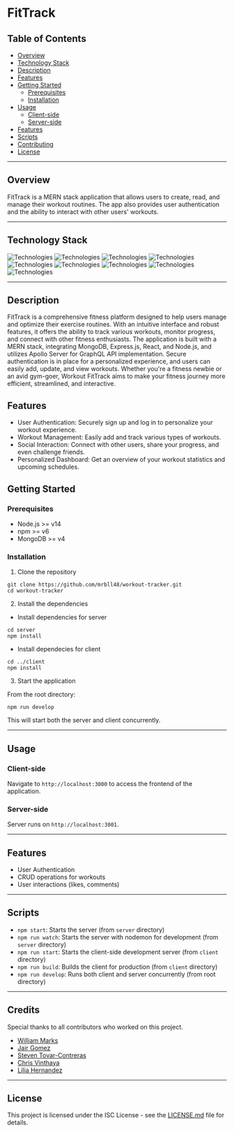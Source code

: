 # FitTrack

## Table of Contents

- [Overview](#overview)
- [Technology Stack](#technology-stack)
- [Description](#description)
- [Features](#features)
- [Getting Started](#getting-started)
  - [Prerequisites](#prerequisites)
  - [Installation](#installation)
- [Usage](#usage)
  - [Client-side](#client-side)
  - [Server-side](#server-side)
- [Features](#features)
- [Scripts](#scripts)
- [Contributing](#contributing)
- [License](#license)

---

## Overview

FitTrack is a MERN stack application that allows users to create, read, and manage their workout routines. The app also provides user authentication and the ability to interact with other users' workouts.

---

## Technology Stack

![Technologies](https://img.shields.io/badge/node.js-6DA55F?style=for-the-badge&logo=node.js&logoColor=white)
![Technologies](https://img.shields.io/badge/NPM-%23CB3837.svg?style=for-the-badge&logo=npm&logoColor=white)
![Technologies](https://img.shields.io/badge/react-%2320232a.svg?style=for-the-badge&logo=react&logoColor=%2361DAFB)
![Technologies](https://img.shields.io/badge/javascript-%23323330.svg?style=for-the-badge&logo=javascript&logoColor=%23F7DF1E)
![Technologies](https://img.shields.io/badge/MongoDB-%234ea94b.svg?style=for-the-badge&logo=mongodb&logoColor=white)
![Technologies](https://img.shields.io/badge/bootstrap-%238511FA.svg?style=for-the-badge&logo=bootstrap&logoColor=white)
![Technologies](https://img.shields.io/badge/-GraphQL-E10098?style=for-the-badge&logo=graphql&logoColor=white)
![Technologies](https://img.shields.io/badge/JWT-black?style=for-the-badge&logo=JSON%20web%20tokens)
![Technologies](https://img.shields.io/badge/express.js-%23404d59.svg?style=for-the-badge&logo=express&logoColor=%2361DAFB)

---
## Description

FitTrack is a comprehensive fitness platform designed to help users manage and optimize their exercise routines. With an intuitive interface and robust features, it offers the ability to track various workouts, monitor progress, and connect with other fitness enthusiasts. The application is built with a MERN stack, integrating MongoDB, Express.js, React, and Node.js, and utilizes Apollo Server for GraphQL API implementation. Secure authentication is in place for a personalized experience, and users can easily add, update, and view workouts. Whether you're a fitness newbie or an avid gym-goer, Workout FitTrack aims to make your fitness journey more efficient, streamlined, and interactive.

## Features

- User Authentication: Securely sign up and log in to personalize your workout experience.
- Workout Management: Easily add and track various types of workouts.
- Social Interaction: Connect with other users, share your progress, and even challenge friends.
- Personalized Dashboard: Get an overview of your workout statistics and upcoming schedules.



## Getting Started

### Prerequisites

- Node.js >= v14
- npm >= v6
- MongoDB >= v4

### Installation

1. Clone the repository

```
git clone https://github.com/mrbll48/workout-tracker.git
cd workout-tracker
```


2. Install the dependencies

 - Install dependencies for server 
```
cd server
npm install
```
- Install dependecies for client
```
cd ../client
npm install
```

3. Start the application

From the root directory:

```
npm run develop
```

This will start both the server and client concurrently.

---

## Usage

### Client-side

Navigate to `http://localhost:3000` to access the frontend of the application.

### Server-side

Server runs on `http://localhost:3001`.

---

## Features

- User Authentication
- CRUD operations for workouts
- User interactions (likes, comments)

---

## Scripts

- `npm start`: Starts the server (from `server` directory)
- `npm run watch`: Starts the server with nodemon for development (from `server` directory)
- `npm run start`: Starts the client-side development server (from `client` directory)
- `npm run build`: Builds the client for production (from `client` directory)
- `npm run develop`: Runs both client and server concurrently (from root directory)

---

## Credits

Special thanks to all contributors who worked on this project.

- [William Marks](https://github.com/mrbll48)
- [Jair Gomez](https://github.com/JairGH)
- [Steven Tovar-Contreras](https://github.com/s-tovar)
- [Chris Vinthaya](https://github.com/Chrisvithaya)
- [Lilia Hernandez](https://github.com/hdezlilia)


---

## License

This project is licensed under the ISC License - see the [LICENSE.md](LICENSE.md) file for details.
